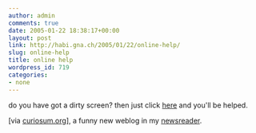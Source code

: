 ```yaml
---
author: admin
comments: true
date: 2005-01-22 18:38:17+00:00
layout: post
link: http://habi.gna.ch/2005/01/22/online-help/
slug: online-help
title: online help
wordpress_id: 719
categories:
- none
---
```



do you have got a dirty screen? then just click [here](http://www.clean-your-screen-for-free-now.com/) and you'll be helped.



[via [curiosum.org](http://www.curiosum.org/archiv/2005/01/16/clean-your-screen/)], a funny new weblog in my [newsreader](http://newsfirerss.com/). 

